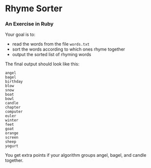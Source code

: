 # Rhyme Sorter

### An Exercise in Ruby

Your goal is to:

- read the words from the file `words.txt`
- sort the words according to which ones rhyme together
- output the sorted list of rhyming words

The final output should look like this:

```
angel
bagel
birthday
blow
snow
boat
bowl
candle
chapter
computer
euler
winter
feet
goat
orange
screen
sheep
yogurt
```

You get extra points if your algorithm groups angel, bagel, and candle together.
